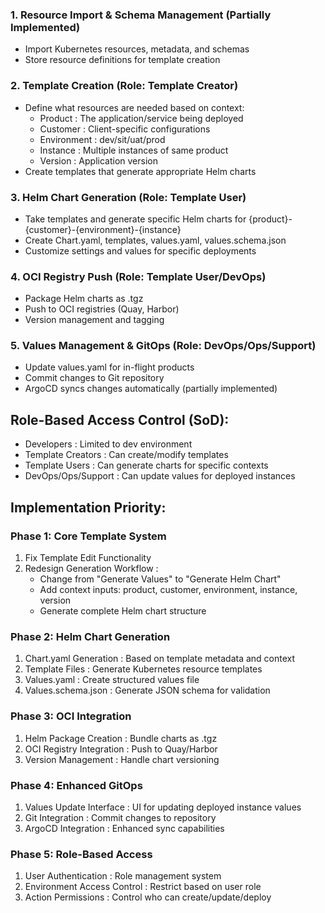 ### 1. Resource Import & Schema Management (Partially Implemented)
- Import Kubernetes resources, metadata, and schemas
- Store resource definitions for template creation
### 2. Template Creation (Role: Template Creator)
- Define what resources are needed based on context:
  - Product : The application/service being deployed
  - Customer : Client-specific configurations
  - Environment : dev/sit/uat/prod
  - Instance : Multiple instances of same product
  - Version : Application version
- Create templates that generate appropriate Helm charts
### 3. Helm Chart Generation (Role: Template User)
- Take templates and generate specific Helm charts for {product}-{customer}-{environment}-{instance}
- Create Chart.yaml, templates, values.yaml, values.schema.json
- Customize settings and values for specific deployments
### 4. OCI Registry Push (Role: Template User/DevOps)
- Package Helm charts as .tgz
- Push to OCI registries (Quay, Harbor)
- Version management and tagging
### 5. Values Management & GitOps (Role: DevOps/Ops/Support)
- Update values.yaml for in-flight products
- Commit changes to Git repository
- ArgoCD syncs changes automatically (partially implemented)
## Role-Based Access Control (SoD):
- Developers : Limited to dev environment
- Template Creators : Can create/modify templates
- Template Users : Can generate charts for specific contexts
- DevOps/Ops/Support : Can update values for deployed instances
## Implementation Priority:
### Phase 1: Core Template System
1. Fix Template Edit Functionality
2. Redesign Generation Workflow :
   - Change from "Generate Values" to "Generate Helm Chart"
   - Add context inputs: product, customer, environment, instance, version
   - Generate complete Helm chart structure
### Phase 2: Helm Chart Generation
1. Chart.yaml Generation : Based on template metadata and context
2. Template Files : Generate Kubernetes resource templates
3. Values.yaml : Create structured values file
4. Values.schema.json : Generate JSON schema for validation
### Phase 3: OCI Integration
1. Helm Package Creation : Bundle charts as .tgz
2. OCI Registry Integration : Push to Quay/Harbor
3. Version Management : Handle chart versioning
### Phase 4: Enhanced GitOps
1. Values Update Interface : UI for updating deployed instance values
2. Git Integration : Commit changes to repository
3. ArgoCD Integration : Enhanced sync capabilities
### Phase 5: Role-Based Access
1. User Authentication : Role management system
2. Environment Access Control : Restrict based on user role
3. Action Permissions : Control who can create/update/deploy
